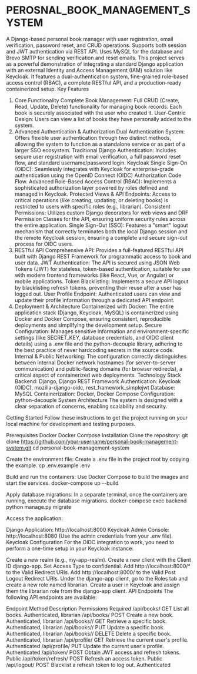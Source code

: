 # PEROSNAL_BOOK_MANAGEMENT_SYSTEM
A Django-based personal book manager with user registration, email verification, password reset, and CRUD operations. Supports both session and JWT authentication via REST API. Uses MySQL for the database and Brevo SMTP for sending verification and reset emails.
This project serves as a powerful demonstration of integrating a standard Django application with an external Identity and Access Management (IAM) solution like Keycloak. It features a dual-authentication system, fine-grained role-based access control (RBAC), a complete RESTful API, and a production-ready containerized setup.
Key Features
1. Core Functionality
Complete Book Management: Full CRUD (Create, Read, Update, Delete) functionality for managing book records. Each book is securely associated with the user who created it.
User-Centric Design: Users can view a list of books they have personally added to the system.
2. Advanced Authentication & Authorization
Dual Authentication System: Offers flexible user authentication through two distinct methods, allowing the system to function as a standalone service or as part of a larger SSO ecosystem.
Traditional Django Authentication: Includes secure user registration with email verification, a full password reset flow, and standard username/password login.
Keycloak Single Sign-On (OIDC): Seamlessly integrates with Keycloak for enterprise-grade authentication using the OpenID Connect (OIDC) Authorization Code Flow.
Advanced Role-Based Access Control (RBAC): Implements a sophisticated authorization layer powered by roles defined and managed in Keycloak.
Protected Views & API Endpoints: Access to critical operations (like creating, updating, or deleting books) is restricted to users with specific roles (e.g., librarian).
Consistent Permissions: Utilizes custom Django decorators for web views and DRF Permission Classes for the API, ensuring uniform security rules across the entire application.
Single Sign-Out (SSO): Features a "smart" logout mechanism that correctly terminates both the local Django session and the remote Keycloak session, ensuring a complete and secure sign-out process for OIDC users.
3. RESTful API
Comprehensive API: Provides a full-featured RESTful API built with Django REST Framework for programmatic access to book and user data.
JWT Authentication: The API is secured using JSON Web Tokens (JWT) for stateless, token-based authentication, suitable for use with modern frontend frameworks (like React, Vue, or Angular) or mobile applications.
Token Blacklisting: Implements a secure API logout by blacklisting refresh tokens, preventing their reuse after a user has logged out.
User Profile Endpoint: Authenticated users can view and update their profile information through a dedicated API endpoint.
4. Deployment & Architecture
Containerized with Docker: The entire application stack (Django, Keycloak, MySQL) is containerized using Docker and Docker Compose, ensuring consistent, reproducible deployments and simplifying the development setup.
Secure Configuration: Manages sensitive information and environment-specific settings (like SECRET_KEY, database credentials, and OIDC client details) using a .env file and the python-decouple library, adhering to the best practice of never hardcoding secrets in the source code.
Internal & Public Networking: The configuration correctly distinguishes between internal Docker network hostnames (for server-to-server communication) and public-facing domains (for browser redirects), a critical aspect of containerized web deployments.
Technology Stack
Backend: Django, Django REST Framework
Authentication: Keycloak (OIDC), mozilla-django-oidc, rest_framework_simplejwt
Database: MySQL
Containerization: Docker, Docker Compose
Configuration: python-decouple
System Architecture
The system is designed with a clear separation of concerns, enabling scalability and security.

Getting Started
Follow these instructions to get the project running on your local machine for development and testing purposes.

Prerequisites
Docker
Docker Compose
Installation
Clone the repository:
git clone https://github.com/your-username/personal-book-management-system.git
cd personal-book-management-system

Create the environment file: Create a .env file in the project root by copying the example.
cp .env.example .env

Build and run the containers: Use Docker Compose to build the images and start the services.
docker-compose up --build

Apply database migrations: In a separate terminal, once the containers are running, execute the database migrations.
docker-compose exec backend python manage.py migrate

Access the application:

Django Application: http://localhost:8000
Keycloak Admin Console: http://localhost:8080 (Use the admin credentials from your .env file).
Keycloak Configuration
For the OIDC integration to work, you need to perform a one-time setup in your Keycloak instance:

Create a new realm (e.g., my-app-realm).
Create a new client with the Client ID django-app.
Set Access Type to confidential.
Add http://localhost:8000/* to the Valid Redirect URIs.
Add http://localhost:8000/ to the Valid Post Logout Redirect URIs.
Under the django-app client, go to the Roles tab and create a new role named librarian.
Create a user in Keycloak and assign them the librarian role from the django-app client.
API Endpoints
The following API endpoints are available:

Endpoint	Method	Description	Permissions Required
/api/books/	GET	List all books.	Authenticated, librarian
/api/books/	POST	Create a new book.	Authenticated, librarian
/api/books/<id>/	GET	Retrieve a specific book.	Authenticated, librarian
/api/books/<id>/	PUT	Update a specific book.	Authenticated, librarian
/api/books/<id>/	DELETE	Delete a specific book.	Authenticated, librarian
/api/profile/	GET	Retrieve the current user's profile.	Authenticated
/api/profile/	PUT	Update the current user's profile.	Authenticated
/api/token/	POST	Obtain JWT access and refresh tokens.	Public
/api/token/refresh/	POST	Refresh an access token.	Public
/api/logout/	POST	Blacklist a refresh token to log out.	Authenticated

